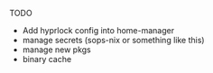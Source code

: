 TODO
 - Add hyprlock config into home-manager
 - manage secrets (sops-nix or something like this)
 - manage new pkgs
 - binary cache

